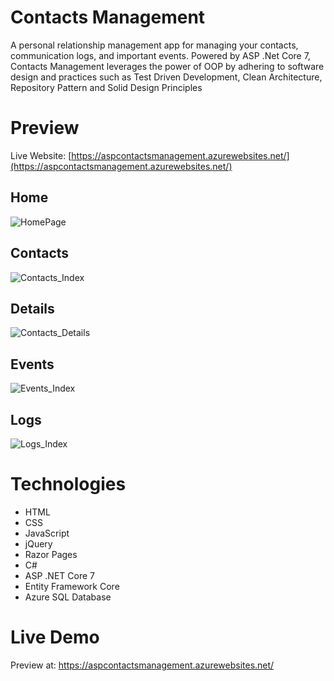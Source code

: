 # Contacts Management
A personal relationship management app for managing your contacts, communication logs, and important events. 
Powered by ASP .Net Core 7, Contacts Management leverages the power of OOP by adhering to software design and practices such as Test Driven Development, Clean Architecture, Repository Pattern and Solid Design Principles
# Preview
Live Website: [https://aspcontactsmanagement.azurewebsites.net/](https://aspcontactsmanagement.azurewebsites.net/)
## Home
![HomePage](https://unlimitedworks.blob.core.windows.net/conquest/contacts_management_home.png)
## Contacts
![Contacts_Index](https://unlimitedworks.blob.core.windows.net/conquest/contacts_management_home2.png)
## Details
![Contacts_Details](https://unlimitedworks.blob.core.windows.net/conquest/contacts_management_persons_edit.png)
## Events
![Events_Index](https://unlimitedworks.blob.core.windows.net/conquest/contacts_management_events_index.png)
## Logs
![Logs_Index](https://unlimitedworks.blob.core.windows.net/conquest/contacts_management_logs_index.png)
# Technologies
* HTML
* CSS
* JavaScript
* jQuery
* Razor Pages
* C#
* ASP .NET Core 7
* Entity Framework Core
* Azure SQL Database
# Live Demo
Preview at: https://aspcontactsmanagement.azurewebsites.net/
